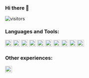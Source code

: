### Hi there 👋

![visitors](https://visitor-badge.laobi.icu/badge?page_id=purwowd.purwowd)

### Languages and Tools:

<p align="left"> <img src="https://avatars0.githubusercontent.com/u/1525981?s=200&v=4" alt="python" width="22" height="22"/> <img src="https://avatars3.githubusercontent.com/u/27804?s=200&v=4" alt="django" width="22" height="22"/> <img src="https://avatars0.githubusercontent.com/u/177543?s=200&v=4" alt="postgresql" width="22" height="22"/> <img src="https://avatars3.githubusercontent.com/u/1529926?s=200&v=4" alt="redis" width="22" height="22"/> <img src="https://avatars0.githubusercontent.com/u/5429470?s=200&v=4" alt="docker" width="22" height="22"/> <img src="https://avatars3.githubusercontent.com/u/18133?s=200&v=4" alt="git" width="22" height="22"/> <img src="https://avatars3.githubusercontent.com/u/4604537?s=200&v=4" alt="linux" width="22" height="22"/> <img src="https://avatars1.githubusercontent.com/u/45120?s=200&v=4" alt="mongodb" width="22" height="22"/> <img src="https://avatars2.githubusercontent.com/u/2452804?s=200&v=4" alt="mysql" width="22" height="22"/> <img src="https://www.vectorlogo.zone/logos/pocoo_flask/pocoo_flask-icon.svg" alt="flask" width="22" height="22"/>
  
### Other experiences:

<p align="left> <img src="https://avatars3.githubusercontent.com/u/1278659?s=200&v=4" alt="GNU Radio" width="22" height="22"/> <img src="https://avatars3.githubusercontent.com/u/6938234?s=200&v=4" alt="OpenBTS" width="22" height="22"/>

<!--
**purwowd/purwowd** is a ✨ _special_ ✨ repository because its `README.md` (this file) appears on your GitHub profile.

Here are some ideas to get you started:

- 🔭 I’m currently working on ...
- 🌱 I’m currently learning ...
- 👯 I’m looking to collaborate on ...
- 🤔 I’m looking for help with ...
- 💬 Ask me about ...
- 📫 How to reach me: ...
- 😄 Pronouns: ...
- ⚡ Fun fact: ...
-->
